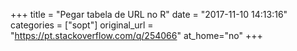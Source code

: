 +++
title = "Pegar tabela de URL no R"
date = "2017-11-10 14:13:16"
categories = ["sopt"]
original_url = "https://pt.stackoverflow.com/q/254066"
at_home="no"
+++

